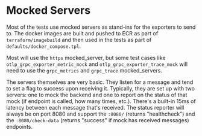 # Mocked Servers

Most of the tests use mocked servers as stand-ins for the exporters to send to.
The docker images are built and pushed to ECR as part of `terraform/imagebuild` and then used in the tests as part of `defaults/docker_compose.tpl`.

Most will use the `https` mocked_server, but some test cases like `otlp_grpc_exporter_metric_mock` and `otlp_grpc_exporter_trace_mock` will need to use the `grpc_metrics` and `grpc_trace` mocked_servers.

The servers themselves are very basic. They listen for a message and tend to set a flag to success upon receiving it. Typically, they are set up with two servers: one to mock the backend and one to report on the status of that mock (if endpoint is called, how many times, etc.). There's a built-in 15ms of latency between each message that's received. The status reporter will always be on port 8080 and support the `:8080/` (returns "healthcheck") and the `:8080/check-data` (returns "success" if mock has received messages) endpoints.